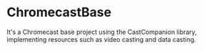 ChromecastBase
==============

It's a Chromecast base project using the CastCompanion library, implementing resources such as video casting and data casting.
